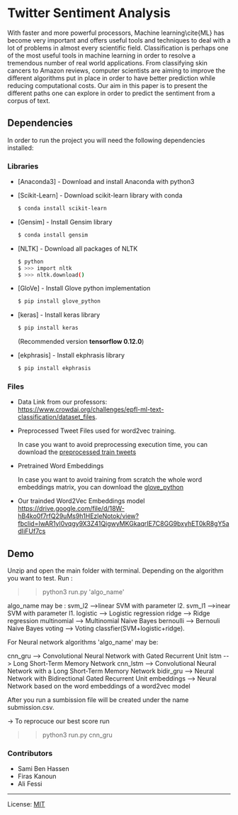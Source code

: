 # Twitter Sentiment Analysis

With faster and more powerful processors, Machine learning\cite{ML} has become very important and offers useful tools and techniques to deal with a lot of problems in almost every scientific field.
  Classification is perhaps one of the most useful tools in machine learning in order to resolve a tremendous number of real world applications. From classifying skin cancers to Amazon reviews, computer scientists are aiming to improve the different algorithms put in place in order to have better prediction while reducing computational costs.
  Our aim in this paper is to present the different paths one can explore in order to predict the sentiment from a corpus of text.


## Dependencies

In order to run the project you will need the following dependencies installed:

### Libraries

* [Anaconda3] - Download and install Anaconda with python3
* [Scikit-Learn] - Download scikit-learn library with conda

    ```sh
    $ conda install scikit-learn
    ```

* [Gensim] - Install Gensim library 

    ```sh
    $ conda install gensim
    ```
    
* [NLTK] - Download all packages of NLTK

    ```sh
    $ python
    $ >>> import nltk
    $ >>> nltk.download()
    ```

* [GloVe] - Install Glove python implementation

    ```sh
    $ pip install glove_python
    ```
* [keras] - Install keras library

    ```sh
    $ pip install keras
    ```
    (Recommended version **tensorflow 0.12.0**)
* [ekphrasis] - Install ekphrasis library

    ```sh
    $ pip install ekphrasis
    ```



### Files
* Data
	Link from our professors: https://www.crowdai.org/challenges/epfl-ml-text-classification/dataset_files.

   

* Preprocessed Tweet Files used for word2vec training.

    In case you want to avoid preprocessing execution time, you can download the [preprocessed train tweets](https://down.uploadfiles.io/get/sm25c)
    
* Pretrained Word Embeddings 
    
    In case you want to avoid training from scratch the whole word embeddings matrix, you can download the [glove_python](https://storage.googleapis.com/kaggle-datasets/8560/11981/glove.twitter.27B.50d.txt.zip?GoogleAccessId=web-data@kaggle-161607.iam.gserviceaccount.com&Expires=1545508577&Signature=hz8oe4Wa%2Fj%2FteWP4go5ttJle8oeVQpcZfy%2BVfrMETizFMlMcS%2F7TT86TAAQSyOg%2BRvXfTMGs0yN%2Bid1k2DtLyRiYKXrGmpxKEChrmsSabyT7YOCzZiy1bdVyE87833AvaQ30DpopUWi%2B4FbizY185fwYHNC07%2BVsDHFTBsI8yqNTtA6RdAcK%2BHLPEMcBRJZeLz%2BRT8mdvw%2FZzJ2uAbsTTnUzwnHYIDZuy27inV%2BX6Rsyv%2BUMvRDBrPjYhvxEBFWrCErLe%2BC15NH3nXk9vT3R8rXck1YZBhjcExFBPHADScAWgE6%2FESIGLBZ77HQ4WOiusqLg5fOi%2FHg1tOHY7sr2jg%3D%3D)

* Our trainded Word2Vec Embeddings model
	https://drive.google.com/file/d/18W-hB4ko0f7rfQ29uMs9h1HEzleNotok/view?fbclid=IwAR1yl0vqgy9X3Z41QigwyMKGkaqrIE7C8GG9bxyhET0kR8gY5adIiFUf7cs
## Demo


Unzip and open the main folder with terminal. Depending on the algorithm you want to test. Run :

>> python3 run.py 'algo_name' 

algo_name  may be :
 svm_l2 -->linear SVM with parameter l2.
 svm_l1 -->inear SVM with parameter l1.
 logistic --> Logistic regression
 ridge --> Ridge regression
 multinomial --> Multinomial Naive Bayes
 bernoulli --> Bernouli Naive Bayes
 voting  --> Voting classfier(SVM+logistic+ridge).

For Neural network algorithms 'algo_name' may be:

 cnn_gru --> Convolutional Neural Network with Gated Recurrent Unit
 lstm --> Long Short-Term Memory Network
 cnn_lstm --> Convolutional Neural Network with a Long Short-Term Memory Network
 bidir_gru --> Neural Network with Bidirectional Gated Recurrent Unit
 embeddings --> Neural Network based on the word embeddings of a word2vec model

 After you run a sumbission file will be created under the name submission.csv.

-> To reprocuce our best score run 
>> python3 run.py cnn_gru

### Contributors

- Sami Ben Hassen
- Firas Kanoun
- Ali Fessi


___

License: [MIT](https://opensource.org/licenses/MIT)
